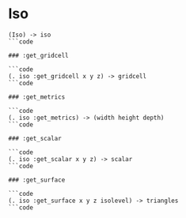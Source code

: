 # Iso

```code
(Iso) -> iso
```code

### :get_gridcell

```code
(. iso :get_gridcell x y z) -> gridcell
```code

### :get_metrics

```code
(. iso :get_metrics) -> (width height depth)
```code

### :get_scalar

```code
(. iso :get_scalar x y z) -> scalar
```code

### :get_surface

```code
(. iso :get_surface x y z isolevel) -> triangles
```code

